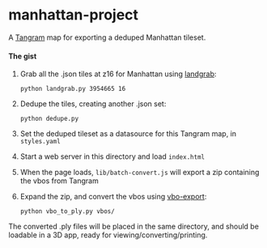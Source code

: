 # manhattan-project
A [Tangram](https://github.com/tangrams/tangram) map for exporting a deduped Manhattan tileset.

#### The gist

1. Grab all the .json tiles at z16 for Manhattan using [landgrab](https://github.com/tangrams/landgrab):

    `python landgrab.py 3954665 16`

2. Dedupe the tiles, creating another .json set:

    `python dedupe.py`

3. Set the deduped tileset as a datasource for this Tangram map, in `styles.yaml`
4. Start a web server in this directory and load `index.html`
5. When the page loads, `lib/batch-convert.js` will export a zip containing the vbos from Tangram
6. Expand the zip, and convert the vbos using [vbo-export](https://github.com/tangrams/vbo-export):

    `python vbo_to_ply.py vbos/`

The converted .ply files will be placed in the same directory, and should be loadable in a 3D app, ready for viewing/converting/printing.
